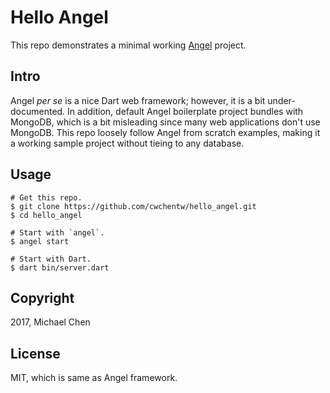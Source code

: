 # Hello Angel

This repo demonstrates a minimal working [Angel](https://angel-dart.github.io/) project.

## Intro

Angel *per se* is a nice Dart web framework; however, it is a bit under-documented. In addition, default Angel boilerplate project bundles with MongoDB, which is a bit misleading since many web applications don't use MongoDB.  This repo loosely follow Angel from scratch examples, making it a working sample project without tieing to any database.

## Usage

```
# Get this repo.
$ git clone https://github.com/cwchentw/hello_angel.git
$ cd hello_angel

# Start with `angel`.
$ angel start

# Start with Dart.
$ dart bin/server.dart
```

## Copyright

2017, Michael Chen

## License

MIT, which is same as Angel framework.
